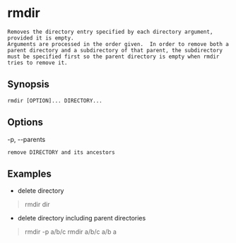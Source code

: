 # rmdir

    Removes the directory entry specified by each directory argument, provided it is empty.
    Arguments are processed in the order given.  In order to remove both a parent directory and a subdirectory of that parent, the subdirectory must be specified first so the parent directory is empty when rmdir tries to remove it.

## Synopsis

`rmdir [OPTION]... DIRECTORY...`

## Options

-p, --parents

    remove DIRECTORY and its ancestors

## Examples

* delete directory

> rmdir dir

* delete directory including parent directories

> rmdir -p a/b/c
> rmdir a/b/c a/b a
